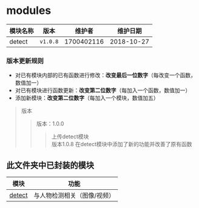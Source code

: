 # modules

   模块名称 | 版本 | 维护者 | 维护日期 
  --- | ---- | ----- | ------
detect | `v1.0.8` | 1700402116 | 2018-10-27  
 ### 版本更新规则  
  * 对已有模块内部的已有函数进行修改：**改变最后一位数字**（每改变一个函数，数值加一）
  * 对已有模块进行函数更新：**改变第二位数字**（每加入一个函数，数值加一）
  * 添加新模块：**改变第二位数字**（每加入一个模块，数值加五）

> 版本  
>> 版本：1.0.0  
>>> 上传detect模块  
>> 版本1.0.8
>>> 在detect模块中添加了新的功能并改善了原有函数  



## 此文件夹中已封装的模块

  模块 | 功能  
  --- | ----
  [detect](https://github.com/QH17/QHimage/tree/master/modules/detect) | 与人物检测相关（图像/视频） 
  
  
